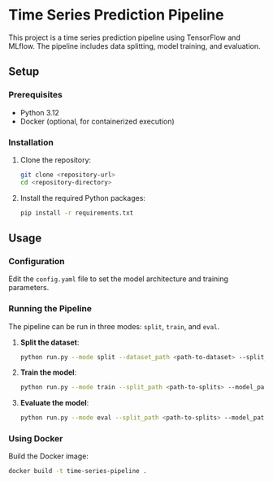 # Time Series Prediction Pipeline

This project is a time series prediction pipeline using TensorFlow and MLflow. The pipeline includes data splitting, model training, and evaluation.

## Setup

### Prerequisites

- Python 3.12
- Docker (optional, for containerized execution)

### Installation

1. Clone the repository:
    ```sh
    git clone <repository-url>
    cd <repository-directory>
    ```

2. Install the required Python packages:
    ```sh
    pip install -r requirements.txt
    ```

## Usage

### Configuration

Edit the `config.yaml` file to set the model architecture and training parameters.

### Running the Pipeline

The pipeline can be run in three modes: `split`, `train`, and `eval`.

1. **Split the dataset**:
    ```sh
    python run.py --mode split --dataset_path <path-to-dataset> --split_path <path-to-save-splits>
    ```

2. **Train the model**:
    ```sh
    python run.py --mode train --split_path <path-to-splits> --model_path <path-to-save-model> --hyperparams config.yaml
    ```

3. **Evaluate the model**:
    ```sh
    python run.py --mode eval --split_path <path-to-splits> --model_path <path-to-model> --eval_path <path-to-save-evaluation>
    ```

### Using Docker

Build the Docker image:
```sh
docker build -t time-series-pipeline .
```